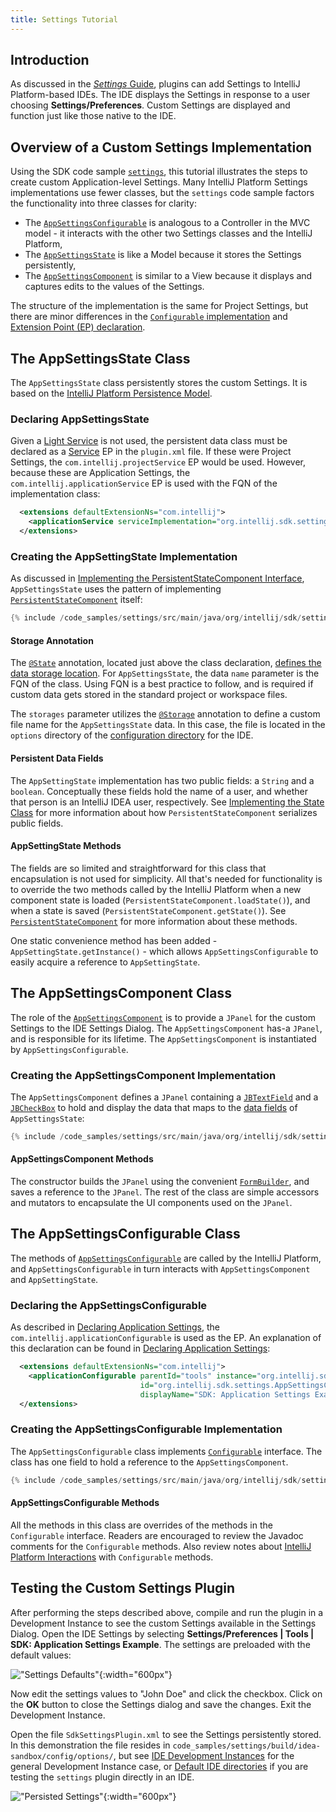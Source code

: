 ```yaml
---
title: Settings Tutorial
---
```

<!-- Copyright 2000-2020 JetBrains s.r.o. and other contributors. Use of this source code is governed by the Apache 2.0 license that can be found in the LICENSE file. -->

## Introduction
As discussed in the [_Settings_ Guide](/reference_guide/settings_guide.md), plugins can add Settings to IntelliJ Platform-based IDEs.
The IDE displays the Settings in response to a user choosing **Settings/Preferences**.
Custom Settings are displayed and function just like those native to the IDE.

## Overview of a Custom Settings Implementation
Using the SDK code sample [`settings`](https://github.com/JetBrains/intellij-sdk-code-samples/tree/master/settings), this tutorial illustrates the steps to create custom Application-level Settings.
Many IntelliJ Platform Settings implementations use fewer classes, but the `settings` code sample factors the functionality into three classes for clarity:
* The [`AppSettingsConfigurable`](https://github.com/JetBrains/intellij-sdk-code-samples/blob/master/settings/src/main/java/org/intellij/sdk/settings/AppSettingsConfigurable.java) is analogous to a Controller in the MVC model - it interacts with the other two Settings classes and the IntelliJ Platform,
* The [`AppSettingsState`](https://github.com/JetBrains/intellij-sdk-code-samples/blob/master/settings/src/main/java/org/intellij/sdk/settings/AppSettingsState.java) is like a Model because it stores the Settings persistently,
* The [`AppSettingsComponent`](https://github.com/JetBrains/intellij-sdk-code-samples/blob/master/settings/src/main/java/org/intellij/sdk/settings/AppSettingsComponent.java) is similar to a View because it displays and captures edits to the values of the Settings.

The structure of the implementation is the same for Project Settings, but there are minor differences in the [`Configurable` implementation](/reference_guide/settings_guide.md#constructors) and [Extension Point (EP) declaration](/reference_guide/settings_guide.md#declaring-project-settings).

## The AppSettingsState Class
The `AppSettingsState` class persistently stores the custom Settings.
It is based on the [IntelliJ Platform Persistence Model](/basics/persisting_state_of_components.md#using-persistentstatecomponent).

### Declaring AppSettingsState
Given a [Light Service](/basics/plugin_structure/plugin_services.md#light-services) is not used, the persistent data class must be declared as a [Service](/basics/plugin_structure/plugin_services.md#declaring-a-service) EP in the `plugin.xml` file.
If these were Project Settings, the `com.intellij.projectService` EP would be used.
However, because these are Application Settings, the `com.intellij.applicationService` EP is used with the FQN of the implementation class:

```xml
  <extensions defaultExtensionNs="com.intellij">
    <applicationService serviceImplementation="org.intellij.sdk.settings.AppSettingsState"/>
  </extensions>
```

### Creating the AppSettingState Implementation
As discussed in [Implementing the PersistentStateComponent Interface](/basics/persisting_state_of_components.md#implementing-the-persistentstatecomponent-interface), `AppSettingsState` uses the pattern of implementing [`PersistentStateComponent`](upsource:///platform/projectModel-api/src/com/intellij/openapi/components/PersistentStateComponent.java) itself:

```java
{% include /code_samples/settings/src/main/java/org/intellij/sdk/settings/AppSettingsState.java %}
```

#### Storage Annotation
The [`@State`](upsource:///platform/projectModel-api/src/com/intellij/openapi/components/State.java) annotation, located just above the class declaration, [defines the data storage location](/basics/persisting_state_of_components.md#defining-the-storage-location).
For `AppSettingsState`, the data `name` parameter is the FQN of the class.
Using FQN is a best practice to follow, and is required if custom data gets stored in the standard project or workspace files.

The `storages` parameter utilizes the [`@Storage`](upsource:///platform/projectModel-api/src/com/intellij/openapi/components/Storage.java) annotation to define a custom file name for the `AppSettingsState` data.
In this case, the file is located in the `options` directory of the [configuration directory](https://www.jetbrains.com/help/idea/tuning-the-ide.html#config-directory) for the IDE.

#### Persistent Data Fields
The `AppSettingState` implementation has two public fields: a `String` and a `boolean`.
Conceptually these fields hold the name of a user, and whether that person is an IntelliJ IDEA user, respectively.
See [Implementing the State Class](/basics/persisting_state_of_components.md#implementing-the-state-class) for more information about how `PersistentStateComponent` serializes public fields.

#### AppSettingState Methods
The fields are so limited and straightforward for this class that encapsulation is not used for simplicity.
All that's needed for functionality is to override the two methods called by the IntelliJ Platform when a new component state is loaded (`PersistentStateComponent.loadState()`), and when a state is saved (`PersistentStateComponent.getState()`).
See [`PersistentStateComponent`](upsource:///platform/projectModel-api/src/com/intellij/openapi/components/PersistentStateComponent.java) for more information about these methods.

One static convenience method has been added - `AppSettingState.getInstance()` - which allows `AppSettingsConfigurable` to easily acquire a reference to `AppSettingState`.

## The AppSettingsComponent Class
The role of the [`AppSettingsComponent`](https://github.com/JetBrains/intellij-sdk-code-samples/blob/master/settings/src/main/java/org/intellij/sdk/settings/AppSettingsComponent.java) is to provide a `JPanel` for the custom Settings to the IDE Settings Dialog.
The `AppSettingsComponent` has-a `JPanel`, and is responsible for its lifetime.
The `AppSettingsComponent` is instantiated by `AppSettingsConfigurable`.

### Creating the AppSettingsComponent Implementation
The `AppSettingsComponent` defines a `JPanel` containing a [`JBTextField`](upsource:///platform/platform-api/src/com/intellij/ui/components/JBTextField.java) and a [`JBCheckBox`](upsource:///platform/platform-api/src/com/intellij/ui/components/JBCheckBox.java) to hold and display the data that maps to the [data fields](#persistent-data-fields) of `AppSettingsState`:

```java
{% include /code_samples/settings/src/main/java/org/intellij/sdk/settings/AppSettingsComponent.java %}
```

#### AppSettingsComponent Methods
The constructor builds the `JPanel` using the convenient [`FormBuilder`](upsource:///platform/platform-api/src/com/intellij/util/ui/FormBuilder.java), and saves a reference to the `JPanel`.
The rest of the class are simple accessors and mutators to encapsulate the UI components used on the `JPanel`.


## The AppSettingsConfigurable Class
The methods of [`AppSettingsConfigurable`](https://github.com/JetBrains/intellij-sdk-code-samples/blob/master/settings/src/main/java/org/intellij/sdk/settings/AppSettingsConfigurable.java) are called by the IntelliJ Platform, and `AppSettingsConfigurable` in turn interacts with `AppSettingsComponent` and `AppSettingState`.

### Declaring the AppSettingsConfigurable
As described in [Declaring Application Settings](/reference_guide/settings_guide.md#declaring-application-settings), the `com.intellij.applicationConfigurable` is used as the EP.
An explanation of this declaration can be found in [Declaring Application Settings](/reference_guide/settings_guide.md#declaring-application-settings):

```xml
  <extensions defaultExtensionNs="com.intellij">
    <applicationConfigurable parentId="tools" instance="org.intellij.sdk.settings.AppSettingsConfigurable"
                             id="org.intellij.sdk.settings.AppSettingsConfigurable"
                             displayName="SDK: Application Settings Example"/>
  </extensions>
```


### Creating the AppSettingsConfigurable Implementation
The `AppSettingsConfigurable` class implements [`Configurable`](upsource:///platform/platform-api/src/com/intellij/openapi/options/Configurable.java) interface.
The class has one field to hold a reference to the `AppSettingsComponent`.

```java
{% include /code_samples/settings/src/main/java/org/intellij/sdk/settings/AppSettingsConfigurable.java %}
```

#### AppSettingsConfigurable Methods
All the methods in this class are overrides of the methods in the `Configurable` interface.
Readers are encouraged to review the Javadoc comments for the `Configurable` methods.
Also review notes about [IntelliJ Platform Interactions](/reference_guide/settings_guide.md#intellij-platform-interactions-with-configurable) with `Configurable` methods.

## Testing the Custom Settings Plugin
After performing the steps described above, compile and run the plugin in a Development Instance to see the custom Settings available in the Settings Dialog.
Open the IDE Settings by selecting **Settings/Preferences \| Tools \| SDK: Application Settings Example**.
The settings are preloaded with the default values:

!["Settings Defaults"](img/settings_defaults.png){:width="600px"}

Now edit the settings values to "John Doe" and click the checkbox.
Click on the **OK** button to close the Settings dialog and save the changes.
Exit the Development Instance.

Open the file `SdkSettingsPlugin.xml` to see the Settings persistently stored.
In this demonstration the file resides in `code_samples/settings/build/idea-sandbox/config/options/`, but see [IDE Development Instances](/basics/ide_development_instance.md) for the general Development Instance case, or [Default IDE directories](https://www.jetbrains.com/help/idea/tuning-the-ide.html#default-dirs) if you are testing the `settings` plugin directly in an IDE.

!["Persisted Settings"](img/settings_persisted.png){:width="600px"}
